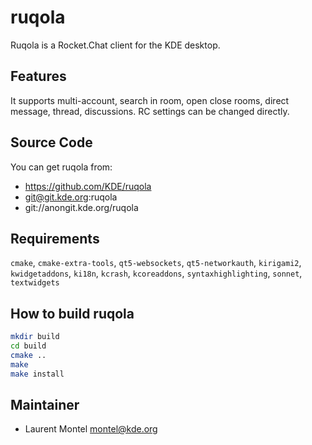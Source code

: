 
# ruqola

Ruqola is a Rocket.Chat client for the KDE desktop.

## Features

It supports multi-account, search in room, open close rooms, direct message, thread, discussions.
RC settings can be changed directly.

## Source Code

You can get ruqola from:

- <https://github.com/KDE/ruqola>
- git@git.kde.org:ruqola
- git://anongit.kde.org/ruqola


## Requirements

`cmake`, `cmake-extra-tools`, `qt5-websockets`, `qt5-networkauth`, `kirigami2`, `kwidgetaddons`, `ki18n`, `kcrash`, `kcoreaddons`, `syntaxhighlighting`, `sonnet`, `textwidgets`

## How to build ruqola

````bash
mkdir build
cd build
cmake ..
make
make install
````

## Maintainer

- Laurent Montel <montel@kde.org>


